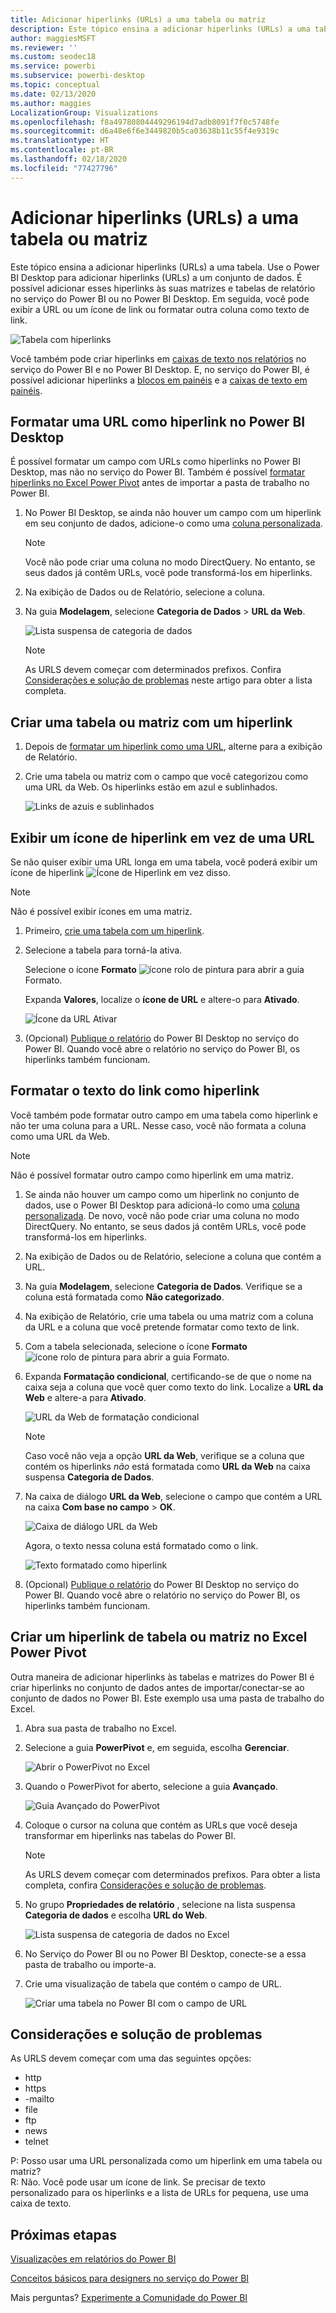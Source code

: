 ```yaml
---
title: Adicionar hiperlinks (URLs) a uma tabela ou matriz
description: Este tópico ensina a adicionar hiperlinks (URLs) a uma tabela. Use o Power BI Desktop para adicionar hiperlinks (URLs) a um conjunto de dados. Em seguida, no Power BI Desktop ou no serviço do Power BI, é possível adicionar esses hiperlinks às suas matrizes e tabelas de relatório.
author: maggiesMSFT
ms.reviewer: ''
ms.custom: seodec18
ms.service: powerbi
ms.subservice: powerbi-desktop
ms.topic: conceptual
ms.date: 02/13/2020
ms.author: maggies
LocalizationGroup: Visualizations
ms.openlocfilehash: f8a49780804449296194d7adb8091f7f0c5748fe
ms.sourcegitcommit: d6a48e6f6e3449820b5ca03638b11c55f4e9319c
ms.translationtype: HT
ms.contentlocale: pt-BR
ms.lasthandoff: 02/18/2020
ms.locfileid: "77427796"
---
```

# <a name="add-hyperlinks-urls-to-a-table-or-matrix"></a>Adicionar hiperlinks (URLs) a uma tabela ou matriz
Este tópico ensina a adicionar hiperlinks (URLs) a uma tabela. Use o Power BI Desktop para adicionar hiperlinks (URLs) a um conjunto de dados. É possível adicionar esses hiperlinks às suas matrizes e tabelas de relatório no serviço do Power BI ou no Power BI Desktop. Em seguida, você pode exibir a URL ou um ícone de link ou formatar outra coluna como texto de link.

![Tabela com hiperlinks](media/power-bi-hyperlinks-in-tables/power-bi-url-link-text.png)

Você também pode criar hiperlinks em [caixas de texto nos relatórios](service-add-hyperlink-to-text-box.md) no serviço do Power BI e no Power BI Desktop. E, no serviço do Power BI, é possível adicionar hiperlinks a [blocos em painéis](service-dashboard-edit-tile.md) e a [caixas de texto em painéis](service-dashboard-add-widget.md). 


## <a name="format-a-url-as-a-hyperlink-in-power-bi-desktop"></a>Formatar uma URL como hiperlink no Power BI Desktop

É possível formatar um campo com URLs como hiperlinks no Power BI Desktop, mas não no serviço do Power BI. Também é possível [formatar hiperlinks no Excel Power Pivot](#create-a-table-or-matrix-hyperlink-in-excel-power-pivot) antes de importar a pasta de trabalho no Power BI.

1. No Power BI Desktop, se ainda não houver um campo com um hiperlink em seu conjunto de dados, adicione-o como uma [coluna personalizada](desktop-common-query-tasks.md).

    > [!NOTE]
    > Você não pode criar uma coluna no modo DirectQuery.  No entanto, se seus dados já contêm URLs, você pode transformá-los em hiperlinks.

2. Na exibição de Dados ou de Relatório, selecione a coluna. 

3. Na guia **Modelagem**, selecione **Categoria de Dados** > **URL da Web**.
   
    ![Lista suspensa de categoria de dados](media/power-bi-hyperlinks-in-tables/power-bi-format-web-url.png)

    > [!NOTE]
    > As URLS devem começar com determinados prefixos. Confira [Considerações e solução de problemas](#considerations-and-troubleshooting) neste artigo para obter a lista completa.

## <a name="create-a-table-or-matrix-with-a-hyperlink"></a>Criar uma tabela ou matriz com um hiperlink

1. Depois de [formatar um hiperlink como uma URL](#format-a-url-as-a-hyperlink-in-power-bi-desktop), alterne para a exibição de Relatório.
2. Crie uma tabela ou matriz com o campo que você categorizou como uma URL da Web. Os hiperlinks estão em azul e sublinhados.

    ![Links de azuis e sublinhados](media/power-bi-hyperlinks-in-tables/power-bi-url-blue-underline.png)


## <a name="display-a-hyperlink-icon-instead-of-a-url"></a>Exibir um ícone de hiperlink em vez de uma URL

Se não quiser exibir uma URL longa em uma tabela, você poderá exibir um ícone de hiperlink ![Ícone de Hiperlink](media/power-bi-hyperlinks-in-tables/power-bi-hyperlink-icon.png) em vez disso. 

> [!NOTE]
> Não é possível exibir ícones em uma matriz.
   
1. Primeiro, [crie uma tabela com um hiperlink](#create-a-table-or-matrix-with-a-hyperlink).

2. Selecione a tabela para torná-la ativa.

    Selecione o ícone **Formato** ![ícone rolo de pintura](media/power-bi-hyperlinks-in-tables/power-bi-paintroller.png) para abrir a guia Formato.

    Expanda **Valores**, localize o **ícone de URL** e altere-o para **Ativado**.

    ![Ícone da URL Ativar](media/power-bi-hyperlinks-in-tables/power-bi-url-icon-on.png)

1. (Opcional) [Publique o relatório](desktop-upload-desktop-files.md) do Power BI Desktop no serviço do Power BI. Quando você abre o relatório no serviço do Power BI, os hiperlinks também funcionam.

## <a name="format-link-text-as-a-hyperlink"></a>Formatar o texto do link como hiperlink

Você também pode formatar outro campo em uma tabela como hiperlink e não ter uma coluna para a URL. Nesse caso, você não formata a coluna como uma URL da Web.

> [!NOTE]
> Não é possível formatar outro campo como hiperlink em uma matriz.

1. Se ainda não houver um campo como um hiperlink no conjunto de dados, use o Power BI Desktop para adicioná-lo como uma [coluna personalizada](desktop-common-query-tasks.md). De novo, você não pode criar uma coluna no modo DirectQuery.  No entanto, se seus dados já contêm URLs, você pode transformá-los em hiperlinks.

2. Na exibição de Dados ou de Relatório, selecione a coluna que contém a URL. 

3. Na guia **Modelagem**, selecione **Categoria de Dados**. Verifique se a coluna está formatada como **Não categorizado**.

2. Na exibição de Relatório, crie uma tabela ou uma matriz com a coluna da URL e a coluna que você pretende formatar como texto de link.

3. Com a tabela selecionada, selecione o ícone **Formato** ![ícone rolo de pintura](media/power-bi-hyperlinks-in-tables/power-bi-paintroller.png) para abrir a guia Formato.

4. Expanda **Formatação condicional**, certificando-se de que o nome na caixa seja a coluna que você quer como texto do link. Localize a **URL da Web** e altere-a para **Ativado**.

    ![URL da Web de formatação condicional](media/power-bi-hyperlinks-in-tables/power-bi-format-conditional-web-url.png)

    > [!NOTE]
    > Caso você não veja a opção **URL da Web**, verifique se a coluna que contém os hiperlinks *não* está formatada como **URL da Web** na caixa suspensa **Categoria de Dados**.

5. Na caixa de diálogo **URL da Web**, selecione o campo que contém a URL na caixa **Com base no campo** > **OK**.

    ![Caixa de diálogo URL da Web](media/power-bi-hyperlinks-in-tables/power-bi-format-web-url-dialog.png)

    Agora, o texto nessa coluna está formatado como o link.

    ![Texto formatado como hiperlink](media/power-bi-hyperlinks-in-tables/power-bi-url-link-text.png)

1. (Opcional) [Publique o relatório](desktop-upload-desktop-files.md) do Power BI Desktop no serviço do Power BI. Quando você abre o relatório no serviço do Power BI, os hiperlinks também funcionam.

## <a name="create-a-table-or-matrix-hyperlink-in-excel-power-pivot"></a>Criar um hiperlink de tabela ou matriz no Excel Power Pivot

Outra maneira de adicionar hiperlinks às tabelas e matrizes do Power BI é criar hiperlinks no conjunto de dados antes de importar/conectar-se ao conjunto de dados no Power BI. Este exemplo usa uma pasta de trabalho do Excel.

1. Abra sua pasta de trabalho no Excel.
2. Selecione a guia **PowerPivot** e, em seguida, escolha **Gerenciar**.
   
   ![Abrir o PowerPivot no Excel](media/power-bi-hyperlinks-in-tables/createhyperlinkinpowerpivot2.png)
1. Quando o PowerPivot for aberto, selecione a guia **Avançado**.
   
   ![Guia Avançado do PowerPivot](media/power-bi-hyperlinks-in-tables/createhyperlinkinpowerpivot3.png)
4. Coloque o cursor na coluna que contém as URLs que você deseja transformar em hiperlinks nas tabelas do Power BI.
   
   > [!NOTE]
   > As URLS devem começar com determinados prefixos. Para obter a lista completa, confira [Considerações e solução de problemas](#considerations-and-troubleshooting).
   > 
   
5. No grupo **Propriedades de relatório** , selecione na lista suspensa **Categoria de dados** e escolha **URL do Web**. 
   
   ![Lista suspensa de categoria de dados no Excel](media/power-bi-hyperlinks-in-tables/createhyperlinksnew.png)

6. No Serviço do Power BI ou no Power BI Desktop, conecte-se a essa pasta de trabalho ou importe-a.
7. Crie uma visualização de tabela que contém o campo de URL.
   
   ![Criar uma tabela no Power BI com o campo de URL](media/power-bi-hyperlinks-in-tables/hyperlinksintables.gif)

## <a name="considerations-and-troubleshooting"></a>Considerações e solução de problemas

As URLS devem começar com uma das seguintes opções:
- http
- https
- -mailto
- file
- ftp
- news
- telnet

P: Posso usar uma URL personalizada como um hiperlink em uma tabela ou matriz?    
R: Não. Você pode usar um ícone de link. Se precisar de texto personalizado para os hiperlinks e a lista de URLs for pequena, use uma caixa de texto.


## <a name="next-steps"></a>Próximas etapas
[Visualizações em relatórios do Power BI](visuals/power-bi-report-visualizations.md)

[Conceitos básicos para designers no serviço do Power BI](service-basic-concepts.md)

Mais perguntas? [Experimente a Comunidade do Power BI](https://community.powerbi.com/)

